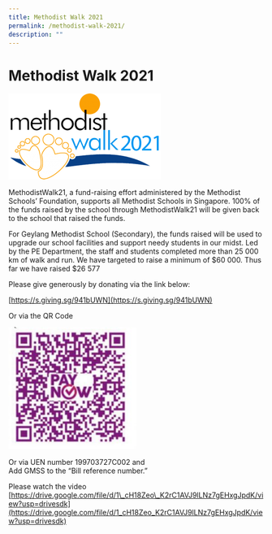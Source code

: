 ```yaml
---
title: Methodist Walk 2021
permalink: /methodist-walk-2021/
description: ""
---
```

# **Methodist Walk 2021**

![](/images/methodist-walk-2021-300x169.png)

MethodistWalk21, a fund-raising effort administered by the Methodist Schools’ Foundation, supports all Methodist Schools in Singapore. 100% of the funds raised by the school through MethodistWalk21 will be given back to the school that raised the funds.

For Geylang Methodist School (Secondary), the funds raised will be used to upgrade our school facilities and support needy students in our midst. Led by the PE Department, the staff and students completed more than 25 000 km of walk and run. We have targeted to raise a minimum of $60 000. Thus far we have raised $26 577

Please give generously by donating via the link below:

[https://s.giving.sg/941bUWN](https://s.giving.sg/941bUWN)

Or via the QR Code

<img src="/images/WhatsApp-Image-2021-03-21.jpeg" 
     style="width:50%">
		 
		 
Or via UEN number 199703727C002 and  
Add GMSS to the “Bill reference number.”

Please watch the video  
[https://drive.google.com/file/d/1\_cH18Zeo\_K2rC1AVJ9lLNz7gEHxgJpdK/view?usp=drivesdk](https://drive.google.com/file/d/1_cH18Zeo_K2rC1AVJ9lLNz7gEHxgJpdK/view?usp=drivesdk)